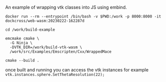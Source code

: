 An example of wrapping vtk classes into JS using embind.

```
docker run --rm --entrypoint /bin/bash -v $PWD:/work -p 8000:8000 -it dockcross/web-wasm:20230222-162287d

cd /work/build-example

emcmake cmake \
  -G Ninja \
  -DVTK_DIR=/work/build-vtk-wasm \
  /work/src/Examples/Emscripten/Cxx/WrappedMace

cmake --build .
```

once built and running you can access the vtk instances for example ```vtk.instances.sphere.SetThetaResolution(22);```

